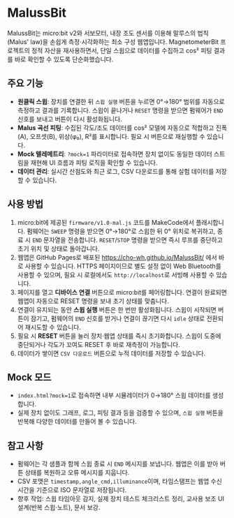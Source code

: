 # MalussBit

MalussBit는 micro:bit v2와 서보모터, 내장 조도 센서를 이용해 말루스의 법칙(Malus' law)을 손쉽게 측정·시각화하는 최소 구성 웹앱입니다. MagnetometerBit 프로젝트의 정적 자산을 재사용하면서, 단일 스윕으로 데이터를 수집하고 cos² 피팅 결과를 바로 확인할 수 있도록 단순화했습니다.

## 주요 기능
- **원클릭 스윕**: 장치를 연결한 뒤 `스윕 실행` 버튼을 누르면 0°→180° 범위를 자동으로 측정하고 결과를 기록합니다. 스윕이 끝나거나 `RESET` 명령을 받으면 펌웨어가 `END` 신호를 보내고 버튼이 다시 활성화됩니다.
- **Malus 곡선 피팅**: 수집된 각도/조도 데이터를 cos² 모델에 자동으로 적합하고 진폭(A), 오프셋(B), 위상(φ₀), R²를 표시합니다. 필요 시 버튼으로 재실행할 수 있습니다.
- **Mock 텔레메트리**: `?mock=1` 파라미터로 접속하면 장치 없이도 동일한 데이터 스트림을 재현해 UI 흐름과 피팅 로직을 확인할 수 있습니다.
- **데이터 관리**: 실시간 산점도와 최근 로그, CSV 다운로드를 통해 실험 데이터를 저장할 수 있습니다.

## 사용 방법
1. micro:bit에 제공된 `firmware/v1.0-mal.js` 코드를 MakeCode에서 플래시합니다. 펌웨어는 `SWEEP` 명령을 받으면 0°→180°로 스윕한 뒤 0° 위치로 복귀하고, 종료 시 `END` 문자열을 전송합니다. `RESET`/`STOP` 명령을 받으면 즉시 루프를 중단하고 초기 위치 및 상태로 돌아갑니다.
2. 웹앱은 GitHub Pages로 배포된 <https://cho-wh.github.io/MalussBit/> 에서 바로 사용할 수 있습니다. HTTPS 페이지이므로 별도 설정 없이 Web Bluetooth를 사용할 수 있으며, 필요 시 로컬에서도 `http://localhost`로 서빙해 사용할 수 있습니다.
3. 페이지를 열고 **디바이스 연결** 버튼으로 micro:bit를 페어링합니다. 연결이 완료되면 웹앱이 자동으로 RESET 명령을 보내 초기 상태를 맞춥니다.
4. 연결이 유지되는 동안 **스윕 실행** 버튼은 한 번만 활성화됩니다. 스윕이 시작되면 버튼이 잠기고, 펌웨어의 `END` 신호를 받거나 연결이 끊기면 다시 `idle` 상태로 전환되어 재시도할 수 있습니다.
5. 필요 시 **RESET** 버튼을 눌러 장치·웹앱 상태를 즉시 초기화합니다. 스윕이 도중에 중단되거나 각도가 꼬여도 RESET 후 바로 재측정이 가능합니다.
6. 데이터가 쌓이면 `CSV 다운로드` 버튼으로 누적 데이터를 저장할 수 있습니다.

## Mock 모드
- `index.html?mock=1`로 접속하면 내부 시뮬레이터가 0→180° 스윕 데이터를 생성합니다.
- 실제 장치 없이도 그래프, 로그, 피팅 결과 등을 검증할 수 있으며, `스윕 실행` 버튼을 반복해 다양한 데이터를 만들어 볼 수 있습니다.

## 참고 사항
- 펌웨어는 각 샘플과 함께 스윕 종료 시 `END` 메시지를 보냅니다. 웹앱은 이를 받아 버튼 상태를 복원하고 오류 메시지를 지웁니다.
- CSV 포맷은 `timestamp,angle_cmd,illuminance`이며, 타임스탬프는 웹앱 수신 시간을 기준으로 ISO 문자열로 저장됩니다.
- 향후 작업: 스윕 타임아웃 감지, 실제 장치 테스트 체크리스트 정리, 교사용 보조 UI 설계(반복 스윕·노트), 문서 보강.
